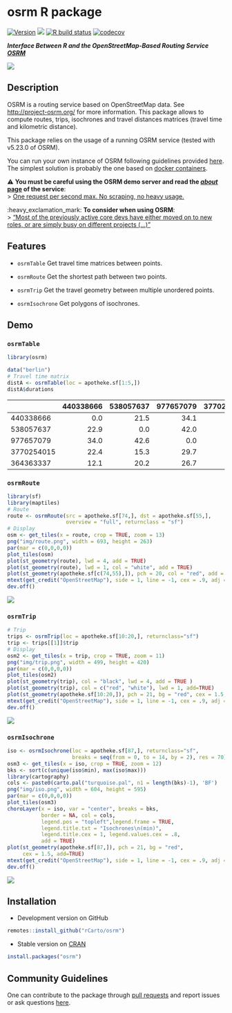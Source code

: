 
# osrm R package

[![Version](http://www.r-pkg.org/badges/version/osrm)](https://CRAN.R-project.org/package=osrm/)
![](http://cranlogs.r-pkg.org/badges/osrm?color=brightgreen) [![R build
status](https://github.com/rCarto/osrm/workflows/R-CMD-check/badge.svg)](https://github.com/rCarto/osrm/actions)
[![codecov](https://codecov.io/gh/rCarto/osrm/branch/master/graph/badge.svg?token=JOJNuBCH9M)](https://codecov.io/gh/rCarto/osrm)

***Interface Between R and the OpenStreetMap-Based Routing Service
[OSRM](http://project-osrm.org/)***

![](https://raw.githubusercontent.com/rCarto/osrm/master/img/cover.png)

## Description

OSRM is a routing service based on OpenStreetMap data. See
<http://project-osrm.org/> for more information. This package allows to
compute routes, trips, isochrones and travel distances matrices (travel
time and kilometric distance).

This package relies on the usage of a running OSRM service (tested with
v5.23.0 of OSRM).

You can run your own instance of OSRM following guidelines provided
[here](https://github.com/Project-OSRM/osrm-backend). The simplest
solution is probably the one based on [docker
containers](https://github.com/Project-OSRM/osrm-backend#using-docker).

:warning: **You must be careful using the OSRM demo server and read the
[*about* page](https://routing.openstreetmap.de/about.html) of the
service**:  
&gt; [One request per second max. No scraping, no heavy
usage.](https://routing.openstreetmap.de/about.html)

:heavy\_exclamation\_mark: **To consider when using OSRM**:  
&gt; [“Most of the previously active core devs have either moved on to
new roles, or are simply busy on different projects
(…)”](https://github.com/Project-OSRM/osrm-backend/issues/5463)

## Features

-   `osrmTable` Get travel time matrices between points.

-   `osrmRoute` Get the shortest path between two points.

-   `osrmTrip` Get the travel geometry between multiple unordered
    points.

-   `osrmIsochrone` Get polygons of isochrones.

## Demo

### `osrmTable`

``` r
library(osrm)
```

``` r
data("berlin")
# Travel time matrix
distA <- osrmTable(loc = apotheke.sf[1:5,])
distA$durations
```

<small>

|            | 440338666 | 538057637 | 977657079 | 3770254015 | 364363337 |
|:-----------|----------:|----------:|----------:|-----------:|----------:|
| 440338666  |       0.0 |      21.5 |      34.1 |       19.7 |      11.8 |
| 538057637  |      22.9 |       0.0 |      42.0 |       16.1 |      20.7 |
| 977657079  |      34.0 |      42.6 |       0.0 |       30.5 |      27.3 |
| 3770254015 |      22.4 |      15.3 |      29.7 |        0.0 |      12.7 |
| 364363337  |      12.1 |      20.2 |      26.7 |       12.0 |       0.0 |

</small>

### `osrmRoute`

``` r
library(sf)
library(maptiles)
# Route
route <- osrmRoute(src = apotheke.sf[74,], dst = apotheke.sf[55,],
                   overview = "full", returnclass = "sf")
# Display
osm <- get_tiles(x = route, crop = TRUE, zoom = 13)
png("img/route.png", width = 693, height = 263)
par(mar = c(0,0,0,0))
plot_tiles(osm)
plot(st_geometry(route), lwd = 4, add = TRUE)
plot(st_geometry(route), lwd = 1, col = "white", add = TRUE)
plot(st_geometry(apotheke.sf[c(74,55),]), pch = 20, col = "red", add = TRUE)
mtext(get_credit("OpenStreetMap"), side = 1, line = -1, cex = .9, adj = .99)
dev.off()
```

![](https://raw.githubusercontent.com/rCarto/osrm/master/img/route.png)

### `osrmTrip`

``` r
# Trip 
trips <- osrmTrip(loc = apotheke.sf[10:20,], returnclass="sf")
trip <- trips[[1]]$trip
# Display
osm2 <- get_tiles(x = trip, crop = TRUE, zoom = 11)
png("img/trip.png", width = 499, height = 420)
par(mar = c(0,0,0,0))
plot_tiles(osm2)
plot(st_geometry(trip), col = "black", lwd = 4, add = TRUE )
plot(st_geometry(trip), col = c("red", "white"), lwd = 1, add=TRUE)
plot(st_geometry(apotheke.sf[10:20,]), pch = 21, bg = "red", cex = 1.5, add=TRUE)
mtext(get_credit("OpenStreetMap"), side = 1, line = -1, cex = .9, adj = .99)
dev.off()
```

![](https://raw.githubusercontent.com/rCarto/osrm/master/img/trip.png)

### `osrmIsochrone`

``` r
iso <- osrmIsochrone(loc = apotheke.sf[87,], returnclass="sf",
                     breaks = seq(from = 0, to = 14, by = 2), res = 70)
osm3 <- get_tiles(x = iso, crop = TRUE, zoom = 12)
bks <- sort(c(unique(iso$min), max(iso$max)))
library(cartography)
cols <- paste0(carto.pal("turquoise.pal", n1 = length(bks)-1), 'BF')
png("img/iso.png", width = 604, height = 595)
par(mar = c(0,0,0,0))
plot_tiles(osm3)
choroLayer(x = iso, var = "center", breaks = bks,
           border = NA, col = cols,
           legend.pos = "topleft",legend.frame = TRUE,
           legend.title.txt = "Isochrones\n(min)",
           legend.title.cex = 1, legend.values.cex = .8,
           add = TRUE)
plot(st_geometry(apotheke.sf[87,]), pch = 21, bg = "red", 
     cex = 1.5, add=TRUE)
mtext(get_credit("OpenStreetMap"), side = 1, line = -1, cex = .9, adj = .99)
dev.off()
```

![](https://raw.githubusercontent.com/rCarto/osrm/master/img/iso.png)

## Installation

-   Development version on GitHub

``` r
remotes::install_github("rCarto/osrm")
```

-   Stable version on [CRAN](https://CRAN.R-project.org/package=osrm/)

``` r
install.packages("osrm")
```

## Community Guidelines

One can contribute to the package through [pull
requests](https://github.com/rCarto/osrm/pulls) and report issues or ask
questions [here](https://github.com/rCarto/osrm/issues).
